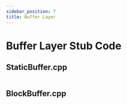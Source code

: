 ```yaml
---
sidebar_position: 7
title: Buffer Layer
---
```


# Buffer Layer Stub Code

## StaticBuffer.cpp

```cpp

```

## BlockBuffer.cpp

```cpp

```
